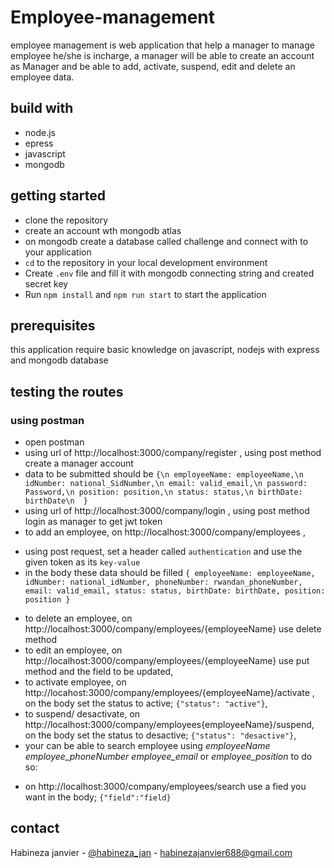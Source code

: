 # Employee-management

employee management is web application that help a manager to manage employee he/she is incharge, a manager will be able to create an account as Manager and be able to add, activate, suspend, edit and delete an employee data.

## build with

* node.js
* epress
* javascript
* mongodb

## getting started 

- clone the repository
- create an account wth mongodb atlas
- on mongodb create a database called challenge and connect with to your application
- `cd` to the repository in your local development environment
- Create `.env` file and fill it with mongodb connecting string and created secret key
- Run `npm install` and `npm run start` to start the application 

## prerequisites 

this application require basic knowledge on javascript, nodejs with express and mongodb database

## testing the routes

### using postman

- open postman
- using url of http://localhost:3000/company/register , using post method create a manager account
- data to be submitted should be
`{\n
    employeeName: employeeName,\n
    idNumber: national_SidNumber,\n
    email: valid_email,\n
    password: Password,\n
    position: position,\n
    status: status,\n
    birthDate: birthDate\n 
}`
- using url of http://localhost:3000/company/login , using post method login as manager to get jwt token
- to add an employee, on http://localhost:3000/company/employees , 
* using post request, set a header called `authentication` and use the given token as its `key-value`
* in the body these data should be filled
`{
    employeeName: employeeName,
    idNumber: national_idNumber,
    phoneNumber: rwandan_phoneNumber,
    email: valid_email,
    status: status,
    birthDate: birthDate,
    position: position
}`
- to delete an employee, on http://localhost:3000/company/employees/{employeeName} use delete method
- to edit an employee, on http://localhost:3000/company/employees/{employeeName} use put method and the field to be updated,
- to activate employee, on http://locahost:3000/company/employees/{employeeName}/activate , on the body set the status to active; `{"status": "active"}`,
- to suspend/ desactivate, on http://localhost:3000/company/employees{employeeName}/suspend, on the body set the status to desactive; `{"status": "desactive"}`,
- your can be able to search employee using *employeeName* *employee_phoneNumber* *employee_email* or *employee_position* to do so: 
* on http://localhost:3000/company/employees/search use a fied you want in the body; `{"field":"field}`

## contact

Habineza janvier - [@habineza_jan](https://twitter.com/habineza_jan) - habinezajanvier688@gmail.com